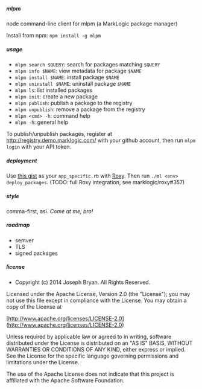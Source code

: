 ##### mlpm

node command-line client for mlpm (a MarkLogic package manager)

Install from npm: `npm install -g mlpm`

##### usage

- `mlpm search $QUERY`: search for packages matching `$QUERY`
- `mlpm info $NAME`: view metadata for package `$NAME`
- `mlpm install $NAME`: install package `$NAME`
- `mlpm uninstall $NAME`: uninstall package `$NAME`
- `mlpm ls`: list installed packages
- `mlpm init`: create a new package
- `mlpm publish`: publish a package to the registry
- `mlpm unpublish`: remove a package from the registry
- `mlpm <cmd> -h`: command help
- `mlpm -h`: general help

To publish/unpublish packages, register at http://registry.demo.marklogic.com/ with your github account, then run `mlpm login` with your API token.

##### deployment

Use [this gist](https://gist.github.com/joemfb/c786696f459290e57c73) as your `app_specific.rb` with [Roxy](https://github.com/marklogic/roxy). Then run `./ml <env> deploy_packages`. (TODO: full Roxy integration, see marklogic/roxy#357)

##### style

comma-first, asi. *Come at me, bro!*

##### roadmap

- semver
- TLS
- signed packages

##### license

- Copyright (c) 2014 Joseph Bryan. All Rights Reserved.

Licensed under the Apache License, Version 2.0 (the "License");
you may not use this file except in compliance with the License.
You may obtain a copy of the License at

[http://www.apache.org/licenses/LICENSE-2.0]
(http://www.apache.org/licenses/LICENSE-2.0)

Unless required by applicable law or agreed to in writing, software
distributed under the License is distributed on an "AS IS" BASIS,
WITHOUT WARRANTIES OR CONDITIONS OF ANY KIND, either express or implied.
See the License for the specific language governing permissions and
limitations under the License.

The use of the Apache License does not indicate that this project is
affiliated with the Apache Software Foundation.